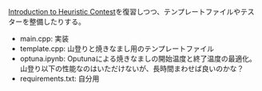 [Introduction to Heuristic Contest](https://atcoder.jp/contests/intro-heuristics)を復習しつつ、テンプレートファイルやテスターを整備したりする。

- main.cpp: 実装
- template.cpp: 山登りと焼きなまし用のテンプレートファイル
- optuna.ipynb: Oputunaによる焼きなましの開始温度と終了温度の最適化。山登り以下の性能なのはいただけないが、長時間まわせば良いのかな？
- requirements.txt: 自分用
